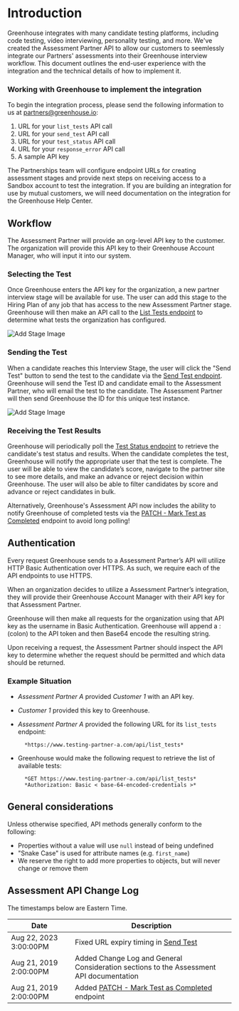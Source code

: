 # Introduction

Greenhouse integrates with many candidate testing platforms, including code testing, video interviewing, personality testing, and more. We've created the Assessment Partner API to allow our customers to seemlessly integrate our Partners' assessments into their Greenhouse interview workflow. This document outlines the end-user experience with the integration and the technical details of how to implement it.

### Working with Greenhouse to implement the integration

To begin the integration process, please send the following information to us at partners@greenhouse.io:

1. URL for your `list_tests` API call
2. URL for your `send_test` API call
3. URL for your `test_status` API call
4. URL for your `response_error` API call
5. A sample API key

The Partnerships team will configure endpoint URLs for creating assessment stages and provide next steps on receiving access to a Sandbox account to test the integration. If you are building an integration for use by mutual customers, we will need documentation on the integration for the Greenhouse Help Center.

## Workflow

The Assessment Partner will provide an org-level API key to the customer. The organization will provide this API key to their Greenhouse Account Manager, who will input it into our system.

### Selecting the Test

Once Greenhouse enters the API key for the organization, a new partner interview stage will be available for use. The user can add this stage to the Hiring Plan of any job that has access to the new Assessment Partner stage. Greenhouse will then make an API call to the [List Tests endpoint](#list-tests) to determine what tests the organization has configured.

<img src="/images/add-stage.png" alt="Add Stage Image">

### Sending the Test

When a candidate reaches this Interview Stage, the user will click the "Send Test" button to send the test to the candidate via the [Send Test endpoint](#send-test). Greenhouse will send the Test ID and candidate email to the Assessment Partner, who will email the test to the candidate. The Assessment Partner will then send Greenhouse the ID for this unique test instance.

<img src="/images/send-test.png" alt="Add Stage Image">

### Receiving the Test Results

Greenhouse will periodically poll the [Test Status endpoint](#test-status) to retrieve the candidate's test status and results. When the candidate completes the test, Greenhouse will notify the appropriate user that the test is complete. The user will be able to view the candidate’s score, navigate to the partner site to see more details, and make an advance or reject decision within Greenhouse. The user will also be able to filter candidates by score and advance or reject candidates in bulk.

Alternatively, Greenhouse's Assessment API now includes the ability to notify Greenhouse of completed tests via the [PATCH - Mark Test as Completed](#patch-mark-test-as-completed) endpoint to avoid long polling!

## Authentication

Every request Greenhouse sends to a Assessment Partner’s API will utilize HTTP Basic Authentication over HTTPS. As such, we require each of the API endpoints to use HTTPS.

When an organization decides to utilize a Assessment Partner’s integration, they will provide their Greenhouse Account Manager with their API key for that Assessment Partner.

Greenhouse will then make all requests for the organization using that API key as the username in Basic Authentication. Greenhouse will append a : (colon) to the API token and then Base64 encode the resulting string.

Upon receiving a request, the Assessment Partner should inspect the API key to determine whether the request should be permitted and which data should be returned.

### Example Situation

- _Assessment Partner A_ provided _Customer 1_ with an API key.
- _Customer 1_ provided this key to Greenhouse.
- _Assessment Partner A_ provided the following URL for its `list_tests` endpoint:

      	*https://www.testing-partner-a.com/api/list_tests*

- Greenhouse would make the following request to retrieve the list of available tests:

      	*GET https://www.testing-partner-a.com/api/list_tests*
      	*Authorization: Basic < base-64-encoded-credentials >*

## General considerations

Unless otherwise specified, API methods generally conform to the following:

- Properties without a value will use `null` instead of being undefined
- "Snake Case" is used for attribute names (e.g. `first_name`)
- We reserve the right to add more properties to objects, but will never change or remove them

## Assessment API Change Log

The timestamps below are Eastern Time.

| Date                   | Description                                                                             |
| ---------------------- | --------------------------------------------------------------------------------------- |
| Aug 22, 2023 3:00:00PM | Fixed URL expiry timing in [Send Test](#send-test)                                      |
| Aug 21, 2019 2:00:00PM | Added Change Log and General Consideration sections to the Assessment API documentation |
| Aug 21, 2019 2:00:00PM | Added [PATCH - Mark Test as Completed](#patch-mark-test-as-completed) endpoint          |
